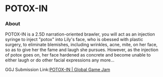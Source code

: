 # POTOX-IN

### About

POTOX-IN is a 2.5D narration-oriented brawler, you will act as an injection syringe to inject "potox" into Lily's face, who is obessed with plastic surgery, to eliminate blemishes, including wrinkles, acne, mite, on her face, so as to give her the fame and laugh she pursues. However, as the injection of potox goes on, her face hardened as concrete and become unable to either laugh or do other facial expressions any more...

GGJ Submission Link:[POTOX-IN | Global Game Jam](https://globalgamejam.org/games/2024/potox-3)
